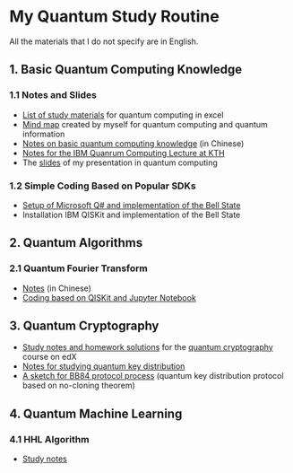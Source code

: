 # My Quantum Study Routine
All the materials that I do not specify are in English. 
## 1. Basic Quantum Computing Knowledge
### 1.1 Notes and Slides
   * [List of study materials](https://github.com/yangjy0826/Quantum-Study/blob/master/List%20of%20materials%20for%20quantum%20study.xlsx) for quantum computing in excel </br>
   * [Mind map](https://github.com/yangjy0826/Quantum-Study/blob/master/Quantum%20Computing%20-%20Mind%20Map.png) created by myself for quantum computing and quantum information </br>
   * [Notes on basic quantum computing knowledge](https://github.com/yangjy0826/Quantum-Study/blob/master/study%20notes/quantum%20computing.pdf) (in Chinese)
   * [Notes for the IBM Quanrum Computing Lecture at KTH](https://github.com/yangjy0826/Quantum-Study/blob/master/study%20notes/IBM.pdf) 
   * The [slides](https://github.com/yangjy0826/Quantum-Study/blob/master/quantum%20computing%20slides.pdf) of my presentation in quantum computing </br>
### 1.2 Simple Coding Based on Popular SDKs
   * [Setup of Microsoft Q# and implementation of the Bell State](https://github.com/yangjy0826/Microsoft-Q-)
   * Installation IBM QISKit and implementation of the Bell State
## 2. Quantum Algorithms
### 2.1 Quantum Fourier Transform
   * [Notes](https://blog.csdn.net/m0_37622530/article/details/83032517) (in Chinese)
   * [Coding based on QISKit and Jupyter Notebook](https://github.com/yangjy0826/IBM-QISKit/blob/master/qiskit_QFT.ipynb)
## 3. Quantum Cryptography
   * [Study notes and homework solutions](https://github.com/yangjy0826/Quantum-Study/tree/master/edX-CaltechDelft-Quantum-Cryptography) for the [quantum cryptography](https://courses.edx.org/courses/course-v1:CaltechDelftX+QuCryptox+3T2018/course/) course on edX </br>
   * [Notes for studying quantum key distribution](https://github.com/yangjy0826/Quantum-Study/blob/master/study%20notes/qkd.pdf)
   * [A sketch for BB84 protocol process](https://github.com/yangjy0826/Quantum-Study/blob/master/study%20notes/BB84%20process%20sketch.pdf) (quantum key distribution protocol based on no-cloning theorem)
## 4. Quantum Machine Learning
### 4.1 HHL Algorithm
   * [Study notes](https://github.com/yangjy0826/Quantum-Study/blob/master/study%20notes/HHL.pdf)
